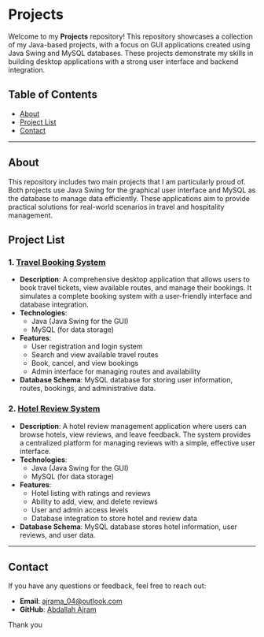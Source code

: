 # Projects

Welcome to my **Projects** repository! This repository showcases a collection of my Java-based projects, with a focus on GUI applications created using Java Swing and MySQL databases. These projects demonstrate my skills in building desktop applications with a strong user interface and backend integration.

## Table of Contents
- [About](#about)
- [Project List](#project-list)
- [Contact](#contact)

---

## About
This repository includes two main projects that I am particularly proud of. Both projects use Java Swing for the graphical user interface and MySQL as the database to manage data efficiently. These applications aim to provide practical solutions for real-world scenarios in travel and hospitality management.

## Project List

### 1. [Travel Booking System](./Travel%20Booking%20System)
   - **Description**: A comprehensive desktop application that allows users to book travel tickets, view available routes, and manage their bookings. It simulates a complete booking system with a user-friendly interface and database integration.
   - **Technologies**:
     - Java (Java Swing for the GUI)
     - MySQL (for data storage)
   - **Features**:
     - User registration and login system
     - Search and view available travel routes
     - Book, cancel, and view bookings
     - Admin interface for managing routes and availability
   - **Database Schema**: MySQL database for storing user information, routes, bookings, and administrative data.

### 2. [Hotel Review System](./Hotel%20Review%20System)
   - **Description**: A hotel review management application where users can browse hotels, view reviews, and leave feedback. The system provides a centralized platform for managing reviews with a simple, effective user interface.
   - **Technologies**:
     - Java (Java Swing for the GUI)
     - MySQL (for data storage)
   - **Features**:
     - Hotel listing with ratings and reviews
     - Ability to add, view, and delete reviews
     - User and admin access levels
     - Database integration to store hotel and review data
   - **Database Schema**: MySQL database stores hotel information, user reviews, and user data.

---

## Contact
If you have any questions or feedback, feel free to reach out:

- **Email**: [ajrama_04@outlook.com](mailto:ajrama_04@outlook.com)
- **GitHub**: [Abdallah Ajram](https://github.com/AbdallahAjram)


Thank you 
